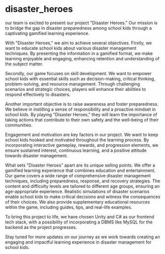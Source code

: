 # disaster_heroes
our team is excited to present our project "Disaster Heroes." Our mission is to bridge the gap in disaster preparedness among school kids through a captivating gamified learning experience.

With "Disaster Heroes," we aim to achieve several objectives. Firstly, we want to educate school kids about various disaster management techniques. By presenting the information in a gamified format, we make learning enjoyable and engaging, enhancing retention and understanding of the subject matter.

Secondly, our game focuses on skill development. We want to empower school kids with essential skills such as decision-making, critical thinking, problem-solving, and resource management. Through challenging scenarios and strategic choices, players will enhance their abilities to respond effectively to disasters.

Another important objective is to raise awareness and foster preparedness. We believe in instilling a sense of responsibility and a proactive mindset in school kids. By playing "Disaster Heroes," they will learn the importance of taking actions that contribute to their own safety and the well-being of their communities.

Engagement and motivation are key factors in our project. We want to keep school kids hooked and motivated throughout the learning process. By incorporating interactive gameplay, rewards, and progression elements, we ensure sustained interest, continuous learning, and a positive attitude towards disaster management.

What sets "Disaster Heroes" apart are its unique selling points. We offer a gamified learning experience that combines education and entertainment. Our game covers a wide range of comprehensive disaster management techniques, including preparedness, response, and recovery strategies. The content and difficulty levels are tailored to different age groups, ensuring an age-appropriate experience. Realistic simulations of disaster scenarios enable school kids to make critical decisions and witness the consequences of their choices. We also provide supplementary educational resources within the game, including guides, tips, and real-life examples.

To bring this project to life, we have chosen Unity and C# as our frontend tech stack, with a possibility of incorporating a DBMS like MySQL for the backend as the project progresses.

Stay tuned for more updates on our journey as we work towards creating an engaging and impactful learning experience in disaster management for school kids.
